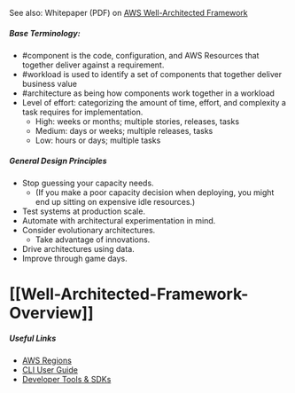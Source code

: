 See also: Whitepaper (PDF) on [AWS Well-Architected Framework](https://docs.aws.amazon.com/pdfs/wellarchitected/latest/framework/wellarchitected-framework.pdf#welcome)
##### Base Terminology:
- #component is the code, configuration, and AWS Resources that together deliver against a requirement.
- #workload is used to identify a set of components that together deliver business value
- #architecture as being how components work together in a workload
- Level of effort: categorizing the amount of time, effort, and complexity a task requires for implementation.
	- High: weeks or months; multiple stories, releases, tasks
	- Medium: days or weeks; multiple releases, tasks
	- Low: hours or days; multiple tasks
##### General Design Principles
- Stop guessing your capacity needs.
	- (If you make a poor capacity decision when deploying, you might end up sitting on expensive idle resources.)
- Test systems at production scale.
- Automate with architectural experimentation in mind.
- Consider evolutionary architectures.
	- Take advantage of innovations.
- Drive architectures using data.
- Improve through game days.
# [[Well-Architected-Framework-Overview]]
##### Useful Links
- [AWS Regions](https://aws.amazon.com/about-aws/global-infrastructure/regions_az/)
- [CLI User Guide](https://docs.aws.amazon.com/cli/latest/userguide/cli-chap-welcome.html)
- [Developer Tools & SDKs](https://aws.amazon.com/developer/tools/)

